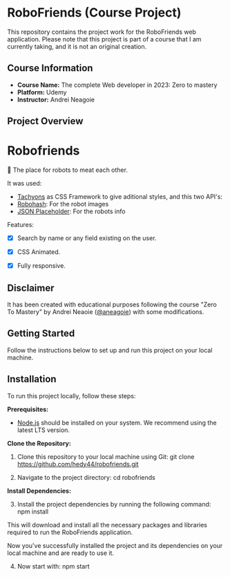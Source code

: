 # RoboFriends (Course Project)

This repository contains the project work for the RoboFriends web application. Please note that this project is part of a course that I am currently taking, and it is not an original creation.

## Course Information

- **Course Name:** The complete Web developer in 2023: Zero to mastery
- **Platform:** Udemy
- **Instructor:** Andrei Neagoie

## Project Overview

# Robofriends
🤖 The place for robots to meat each other.

It was used:
- [Tachyons](https://tachyons.io/) as CSS Framework to give aditional styles, and this two API's:
- [Robohash](https://robohash.org/): For the robot images
- [JSON Placeholder](https://jsonplaceholder.typicode.com/): For the robots info

Features:
- [X] Search by name or any field existing on the user.
- [X] CSS Animated.
- [X] Fully responsive.


## Disclaimer

It has been created with educational purposes following the course "Zero To Mastery" by Andrei Neaoie ([@aneagoie](https://github.com/aneagoie)) with some modifications.

## Getting Started

Follow the instructions below to set up and run this project on your local machine.

## Installation

To run this project locally, follow these steps:

**Prerequisites:**

- [Node.js](https://nodejs.org/) should be installed on your system. We recommend using the latest LTS version.

**Clone the Repository:**

1. Clone this repository to your local machine using Git:
   git clone https://github.com/hedy44/robofriends.git
   
2. Navigate to the project directory:
  cd robofriends

**Install Dependencies:**

3. Install the project dependencies by running the following command:
  npm install


This will download and install all the necessary packages and libraries required to run the RoboFriends application.

Now you've successfully installed the project and its dependencies on your local machine and are ready to use it.

4. Now start with:
   npm start



